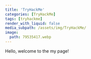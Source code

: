 ```yaml
---
title: 'TryHackMe'
categories: [TryHackMe]
tags: [tryhackme]
render_with_liquid: false
media_subpath: /assets/img/TryHackMe/
image:
  path: 79535417.webp
---
```


Hello, welcome to the my page!
